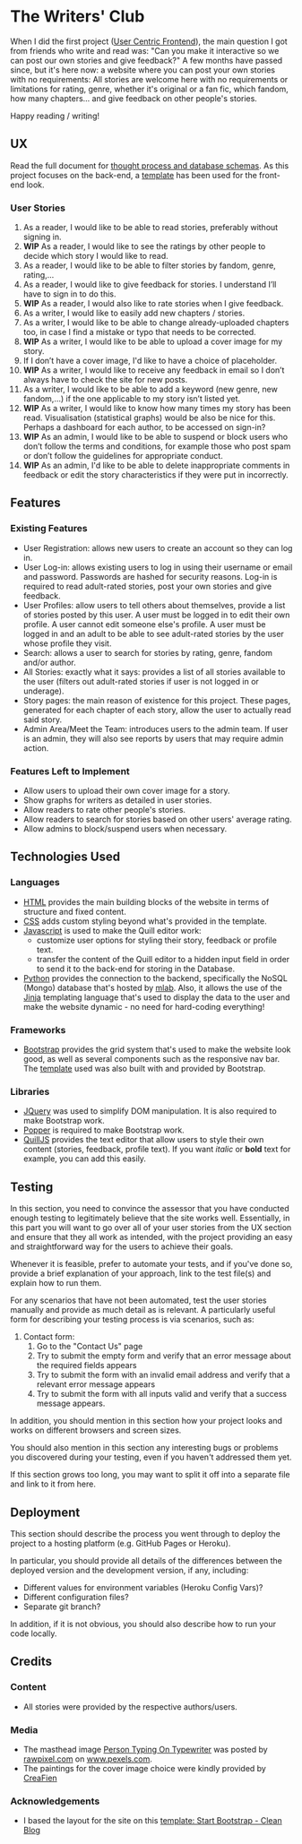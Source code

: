 # The Writers' Club

When I did the first project ([User Centric Frontend](https://wings30306.github.io/WingsBookClub/)), the main question I got from friends who write and read was: "Can you make it interactive so we can post our own stories and give feedback?" A few months have passed since, but it's here now: a website where you can post your own stories with no requirements: All stories are welcome here with no requirements or limitations for rating, genre, whether it's original or a fan fic, which fandom, how many chapters... and give feedback on other people's stories.

Happy reading / writing!
 
## UX

Read the full document for [thought process and database schemas](thought-process-and-database-schemas.pdf). As this project focuses on the back-end, a [template](https://startbootstrap.com/template-overviews/clean-blog/) has been used for the front-end look.


### User Stories
1.	As a reader, I would like to be able to read stories, preferably without signing in.
2.	**WIP** As a reader, I would like to see the ratings by other people to decide which story I would like to read.
4.	As a reader, I would like to be able to filter stories by fandom, genre, rating,…
5.	As a reader, I would like to give feedback for stories. I understand I’ll have to sign in to do this.
6.	**WIP** As a reader, I would also like to rate stories when I give feedback.
7.	As a writer, I would like to easily add new chapters / stories.
8.	As a writer, I would like to be able to change already-uploaded chapters too, in case I find a mistake or typo that needs to be corrected.
9.	**WIP** As a writer, I would like to be able to upload a cover image for my story. 
1.  If I don’t have a cover image, I'd like to have a choice of placeholder. 
1.	**WIP** As a writer, I would like to receive any feedback in email so I don’t always have to check the site for new posts.
1.	As a writer, I would like to be able to add a keyword (new genre, new fandom,…) if the one applicable to my story isn’t listed yet.
1.	**WIP** As a writer, I would like to know how many times my story has been read. Visualisation (statistical graphs)  would be also be  nice for this. Perhaps a dashboard for each author, to be accessed on sign-in?
1.	**WIP** As an admin, I would like to be able to suspend or block users who don’t follow the terms and conditions, for example those who post spam or don’t follow the guidelines for appropriate conduct.
1. **WIP** As an admin, I'd like to be able to delete inappropriate comments in feedback or edit the story characteristics if they were put in incorrectly.


## Features
 
### Existing Features
- User Registration: allows new users to create an account so they can log in.
- User Log-in: allows existing users to log in using their username or email and password. Passwords are hashed for security reasons. Log-in is required to read adult-rated stories, post your own stories and give feedback. 
- User Profiles: allow users to tell others about themselves, provide a list of stories posted by this user. A user must be logged in to edit their own profile. A user cannot edit someone else's profile. A user must be logged in and an adult to be able to see adult-rated stories by the user whose profile they visit.
- Search: allows a user to search for stories by rating, genre, fandom and/or author.
- All Stories: exactly what it says: provides a list of all stories available to the user (filters out adult-rated stories if user is not logged in or underage).
- Story pages: the main reason of existence for this project. These pages, generated for each chapter of each story, allow the user to actually read said story. 
- Admin Area/Meet the Team: introduces users to the admin team. If user is an admin, they will also see reports by users that may require admin action. 

### Features Left to Implement
- Allow users to upload their own cover image for a story.
- Show graphs for writers as detailed in user stories.
- Allow readers to rate other people's stories.
- Allow readers to search for stories based on other users' average rating.
- Allow admins to block/suspend users when necessary.


## Technologies Used

### Languages
- [HTML](https://html.com/#What_is_HTML) provides the main building blocks of the website in terms of structure and fixed content.
- [CSS](https://techterms.com/definition/css) adds custom styling beyond what's provided in the template.
- [Javascript](https://www.javascript.com/) is used to make the Quill editor work: 
    - customize user options for styling their story, feedback or profile text.
    - transfer the content of the Quill editor to a hidden input field in order to send it to the back-end for storing in the Database.
- [Python](https://www.python.org/) provides the connection to the backend, specifically the NoSQL (Mongo) database that's hosted by [mlab](https://mlab.com). Also, it allows the use of the [Jinja](https://palletsprojects.com/p/jinja/) templating language that's used to display the data to the user and make the website dynamic - no need for hard-coding everything!

### Frameworks
- [Bootstrap](https://getbootstrap.com/) provides the grid system that's used to make the website look good, as well as several components such as the responsive nav bar. The [template](https://startbootstrap.com/template-overviews/clean-blog/) used was also built with and provided by Bootstrap.

### Libraries

- [JQuery](https://jquery.com) was used to simplify DOM manipulation. It is also required to make Bootstrap work. 
- [Popper](https://popper.js.org/) is required to make Bootstrap work.
- [QuillJS](https://quilljs.com/) provides the text editor that allow users to style their own content (stories, feedback, profile text). If you want _italic_ or **bold** text for example, you can add this easily.


## Testing

In this section, you need to convince the assessor that you have conducted enough testing to legitimately believe that the site works well. Essentially, in this part you will want to go over all of your user stories from the UX section and ensure that they all work as intended, with the project providing an easy and straightforward way for the users to achieve their goals.

Whenever it is feasible, prefer to automate your tests, and if you've done so, provide a brief explanation of your approach, link to the test file(s) and explain how to run them.

For any scenarios that have not been automated, test the user stories manually and provide as much detail as is relevant. A particularly useful form for describing your testing process is via scenarios, such as:

1. Contact form:
    1. Go to the "Contact Us" page
    2. Try to submit the empty form and verify that an error message about the required fields appears
    3. Try to submit the form with an invalid email address and verify that a relevant error message appears
    4. Try to submit the form with all inputs valid and verify that a success message appears.

In addition, you should mention in this section how your project looks and works on different browsers and screen sizes.

You should also mention in this section any interesting bugs or problems you discovered during your testing, even if you haven't addressed them yet.

If this section grows too long, you may want to split it off into a separate file and link to it from here.

## Deployment

This section should describe the process you went through to deploy the project to a hosting platform (e.g. GitHub Pages or Heroku).

In particular, you should provide all details of the differences between the deployed version and the development version, if any, including:
- Different values for environment variables (Heroku Config Vars)?
- Different configuration files?
- Separate git branch?

In addition, if it is not obvious, you should also describe how to run your code locally.


## Credits

### Content
- All stories were provided by the respective authors/users.

### Media
- The masthead image [Person Typing On Typewriter](https://www.pexels.com/photo/person-typing-on-typewriter-958164/) was posted by [rawpixel.com](https://www.pexels.com/@rawpixel) on www.pexels.com.
- The paintings for the cover image choice were kindly provided by [CreaFien](https://robbehenderickx.wixsite.com/creafien)

### Acknowledgements

- I based the layout for the site on this [template: Start Bootstrap - Clean Blog](https://startbootstrap.com/template-overviews/clean-blog/)